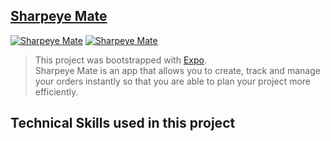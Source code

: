 ## [Sharpeye Mate](https://apps.apple.com/us/app/sharpeye-mate/id1517326189)
[![Sharpeye Mate](https://firebasestorage.googleapis.com/v0/b/github-c5c88.appspot.com/o/appScreenshot%2Fsharpeye-mate%2Fsharpeyemate.png?alt=media&token=3acde4a6-8c7c-479e-a0a6-daa180e81bef)](https://apps.apple.com/us/app/sharpeye-mate/id1517326189)
[![Sharpeye Mate](https://firebasestorage.googleapis.com/v0/b/github-c5c88.appspot.com/o/appScreenshot%2Fsharpeye-mate%2Fapp-store.png?alt=media&token=042b1ddc-0d38-4305-ad40-6d8cb6f03ec7)](https://apps.apple.com/us/app/sharpeye-mate/id1517326189)
> This project was bootstrapped with [Expo](https://docs.expo.io/).<br/>
  Sharpeye Mate is an app that allows you to create, track and manage your orders instantly so that you are able to plan your project more efficiently.
## Technical Skills used in this project